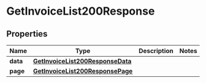 

# GetInvoiceList200Response


## Properties

| Name | Type | Description | Notes |
|------------ | ------------- | ------------- | -------------|
|**data** | [**GetInvoiceList200ResponseData**](GetInvoiceList200ResponseData.md) |  |  |
|**page** | [**GetInvoiceList200ResponsePage**](GetInvoiceList200ResponsePage.md) |  |  |



